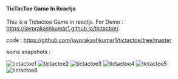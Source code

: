 #### TicTacToe Game In Reactjs

This is a Tictactoe Game  in reactjs. 
For Demo : 
https://jayprakashkumar1.github.io/tictactoe/

code : https://github.com/jayprakashkumar1/tictactoe/tree/master

some snapshots :

![tictactoe1](https://user-images.githubusercontent.com/26687042/52046330-78821f00-256c-11e9-96e0-4a9da7aedc92.png)
![tictactoe2](https://user-images.githubusercontent.com/26687042/52046331-78821f00-256c-11e9-870a-cdeef9afb5e6.png)
![tictactoe3](https://user-images.githubusercontent.com/26687042/52046332-791ab580-256c-11e9-9305-7e99df68b6bf.png)
![tictactoe4](https://user-images.githubusercontent.com/26687042/52046333-791ab580-256c-11e9-9240-17a1b5c96733.png)
![tictactoe5](https://user-images.githubusercontent.com/26687042/52046334-79b34c00-256c-11e9-9dd7-8b51bda7fdd2.png)
![tictactoe6](https://user-images.githubusercontent.com/26687042/52046335-79b34c00-256c-11e9-8684-667eb77fa4f8.png)

